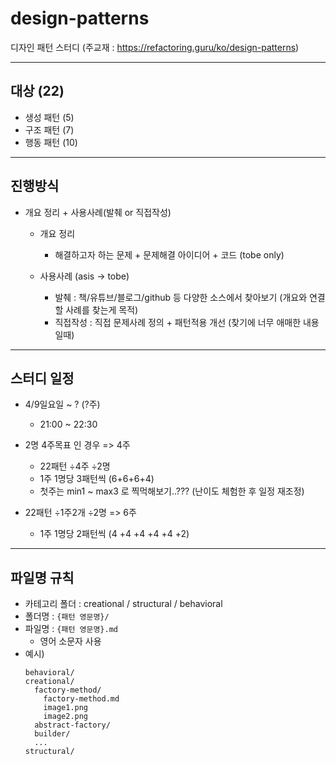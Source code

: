 # design-patterns

디자인 패턴 스터디 (주교재 : https://refactoring.guru/ko/design-patterns)


---
## 대상 (22)

- 생성 패턴 (5)
- 구조 패턴 (7)
- 행동 패턴 (10)


---
## 진행방식

- 개요 정리 + 사용사례(발췌 or 직접작성)
  - 개요 정리 
    - 해결하고자 하는 문제 + 문제해결 아이디어 + 코드 (tobe only)

  - 사용사례 (asis → tobe)
    - 발췌 : 책/유튜브/블로그/github 등 다양한 소스에서 찾아보기 (개요와 연결할 사례를 찾는게 목적)
    - 직접작성 : 직접 문제사례 정의 + 패턴적용 개선 (찾기에 너무 애매한 내용일때)


---
## 스터디 일정

- 4/9일요일 ~ ? (?주)
  - 21:00 ~ 22:30

- 2명 4주목표 인 경우  =>  4주
  - 22패턴 ÷4주 ÷2명
  - 1주 1명당 3패턴씩 (6+6+6+4)
  - 첫주는 min1 ~ max3 로 찍먹해보기..??? (난이도 체험한 후 일정 재조정)

- 22패턴 ÷1주2개 ÷2명  =>  6주
  - 1주 1명당 2패턴씩 (4 +4 +4 +4 +4 +2)



---
## 파일명 규칙

- 카테고리 폴더 : creational / structural / behavioral
- 폴더명 : `{패턴 영문명}/`
- 파일명 : `{패턴 영문명}.md`
  - 영어 소문자 사용
- 예시)
  ```
  behavioral/
  creational/
    factory-method/
      factory-method.md
      image1.png
      image2.png
    abstract-factory/
    builder/
    ...
  structural/
  ```
    

